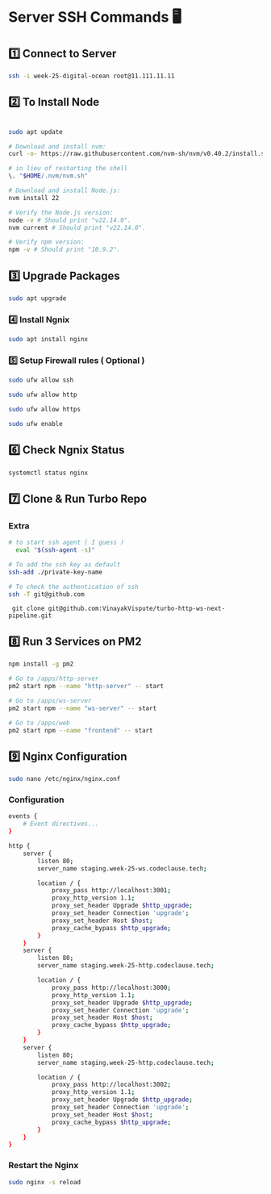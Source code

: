 # Server SSH Commands 🖥️

## 1️⃣ Connect to Server

```bash
ssh -i week-25-digital-ocean root@11.111.11.11
```

## 2️⃣ To Install Node

```bash

sudo apt update

# Download and install nvm:
curl -o- https://raw.githubusercontent.com/nvm-sh/nvm/v0.40.2/install.sh | bash

# in lieu of restarting the shell
\. "$HOME/.nvm/nvm.sh"

# Download and install Node.js:
nvm install 22

# Verify the Node.js version:
node -v # Should print "v22.14.0".
nvm current # Should print "v22.14.0".

# Verify npm version:
npm -v # Should print "10.9.2".
```

## 3️⃣ Upgrade Packages

```bash
sudo apt upgrade
```

### 4️⃣ Install Ngnix

```bash
sudo apt install nginx
```

### 5️⃣ Setup Firewall rules ( Optional )

```bash
sudo ufw allow ssh

sudo ufw allow http

sudo ufw allow https

sudo ufw enable

```

## 6️⃣ Check Ngnix Status

```bash
systemctl status nginx
```

## 7️⃣ Clone & Run Turbo Repo

### Extra

```bash
# to start ssh agent ( I guess )
  eval "$(ssh-agent -s)"
```

```bash
# To add the ssh key as default
ssh-add ./private-key-name
```

```bash
# To check the authentication of ssh
ssh -T git@github.com
```

```ssh
 git clone git@github.com:VinayakVispute/turbo-http-ws-next-pipeline.git
```

## 8️⃣ Run 3 Services on PM2

```bash
npm install -g pm2

# Go to /apps/http-server
pm2 start npm --name "http-server" -- start

# Go to /apps/ws-server
pm2 start npm --name "ws-server" -- start

# Go to /apps/web
pm2 start npm --name "frontend" -- start
```

## 9️⃣ Nginx Configuration

```bash
sudo nano /etc/nginx/nginx.conf
```

### Configuration

```bash
events {
    # Event directives...
}

http {
	server {
        listen 80;
        server_name staging.week-25-ws.codeclause.tech;

        location / {
            proxy_pass http://localhost:3001;
            proxy_http_version 1.1;
            proxy_set_header Upgrade $http_upgrade;
            proxy_set_header Connection 'upgrade';
            proxy_set_header Host $host;
            proxy_cache_bypass $http_upgrade;
        }
	}
	server {
        listen 80;
        server_name staging.week-25-http.codeclause.tech;

        location / {
            proxy_pass http://localhost:3000;
            proxy_http_version 1.1;
            proxy_set_header Upgrade $http_upgrade;
            proxy_set_header Connection 'upgrade';
            proxy_set_header Host $host;
            proxy_cache_bypass $http_upgrade;
        }
	}
	server {
        listen 80;
        server_name staging.week-25-http.codeclause.tech;

        location / {
            proxy_pass http://localhost:3002;
            proxy_http_version 1.1;
            proxy_set_header Upgrade $http_upgrade;
            proxy_set_header Connection 'upgrade';
            proxy_set_header Host $host;
            proxy_cache_bypass $http_upgrade;
        }
	}
}
```

### Restart the Nginx

```bash
sudo nginx -s reload
```
